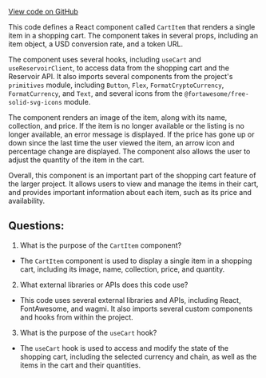 [View code on GitHub](zoo-labs/zoo/blob/master/ui/src/components/cart/CartItem.tsx)

This code defines a React component called `CartItem` that renders a single item in a shopping cart. The component takes in several props, including an item object, a USD conversion rate, and a token URL. 

The component uses several hooks, including `useCart` and `useReservoirClient`, to access data from the shopping cart and the Reservoir API. It also imports several components from the project's `primitives` module, including `Button`, `Flex`, `FormatCryptoCurrency`, `FormatCurrency`, and `Text`, and several icons from the `@fortawesome/free-solid-svg-icons` module.

The component renders an image of the item, along with its name, collection, and price. If the item is no longer available or the listing is no longer available, an error message is displayed. If the price has gone up or down since the last time the user viewed the item, an arrow icon and percentage change are displayed. The component also allows the user to adjust the quantity of the item in the cart.

Overall, this component is an important part of the shopping cart feature of the larger project. It allows users to view and manage the items in their cart, and provides important information about each item, such as its price and availability.
## Questions: 
 1. What is the purpose of the `CartItem` component?
- The `CartItem` component is used to display a single item in a shopping cart, including its image, name, collection, price, and quantity.

2. What external libraries or APIs does this code use?
- This code uses several external libraries and APIs, including React, FontAwesome, and wagmi. It also imports several custom components and hooks from within the project.

3. What is the purpose of the `useCart` hook?
- The `useCart` hook is used to access and modify the state of the shopping cart, including the selected currency and chain, as well as the items in the cart and their quantities.